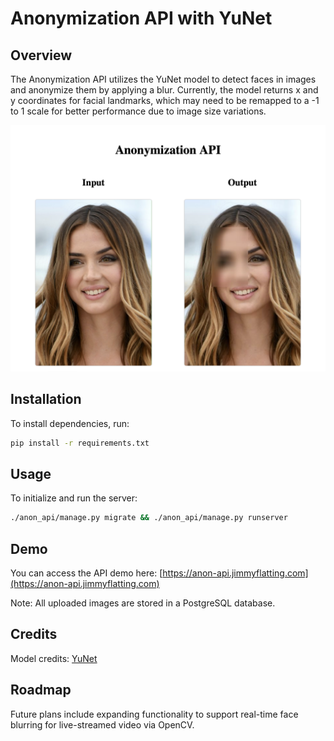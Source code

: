 # Anonymization API with YuNet

## Overview

The Anonymization API utilizes the YuNet model to detect faces in images and anonymize them by applying a blur. Currently, the model returns x and y coordinates for facial landmarks, which may need to be remapped to a -1 to 1 scale for better performance due to image size variations.

![preview](/media/screenshot.png "Detection example")

## Installation

To install dependencies, run:

```bash
pip install -r requirements.txt
```

## Usage

To initialize and run the server:

```bash
./anon_api/manage.py migrate && ./anon_api/manage.py runserver
```

## Demo

You can access the API demo here: [https://anon-api.jimmyflatting.com](https://anon-api.jimmyflatting.com)

Note: All uploaded images are stored in a PostgreSQL database.

## Credits

Model credits: [YuNet](https://github.com/ShiqiYu/libfacedetection)

## Roadmap

Future plans include expanding functionality to support real-time face blurring for live-streamed video via OpenCV.
